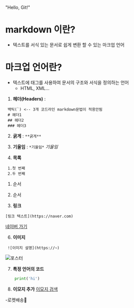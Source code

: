 "Hello, Git!" 
# markdown 이란?

- 텍스트를 서식 있는 문서로 쉽게 변환 할 수 있는 마크업 언어

# 마크업 언어란?

- 텍스트에 태그를 사용하여 문서의 구조와 서식을 정의하는 언어
    - HTML, XML...

1. **헤더(Headers)** :
```
 백틱(`) <-- 3개 코드라인 markdown문법이 적용안됨
 # 헤더1
 ## 헤더2
 ### 헤더3
 ```

 2. **굵게** :
 ``` **굵게** ```

  3. **기울임** :
 ``` *기울임* ```
 *기울임*

 4. **목록**
 ```
  1.첫 번째
  2.두 번째
```
1. 순서
2. 순서

5. **링크**
```
[링크 텍스트](https://naver.com)
```
[네이버 가기](https://naver.com)

6. **이미지**
```
 ![이미지 설명](https://~)
```

![포스터](https://search.pstatic.net/sunny/?src=https%3A%2F%2Fi.pinimg.com%2F736x%2Fd8%2Fe3%2Fe6%2Fd8e3e6f94204e402be764934841c962a.jpg&type=a340)

7. **특정 언어의 코드**

```python
    print('hi')
```

8. **이모지 추가**
[이모지 검색](https://emojipedia.org)

 -로켓배송🚀